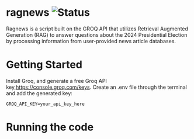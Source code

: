 # ragnews ![Status](https://github.com/Jamesduongrx/ragnews/actions/workflows/tests.yml/badge.svg)

Ragnews is a script built on the GROQ API that utilizes Retrieval Augmented Generation (RAG) to answer questions about the 2024 Presidential Election by processing information from user-provided news article databases.

# Getting Started
Install Groq, and generate a free Groq API key,https://console.groq.com/keys. Create an .env file through the terminal and add the generated key:
```
GROQ_API_KEY=your_api_key_here
```
# Running the code






